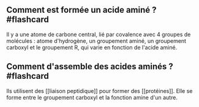 ## Comment est formée un acide aminé ? #flashcard 
Il y a une atome de carbone central, lié par covalence avec 4 groupes de molécules : atome d'hydrogène, un groupement aminé, un groupement carboxyl et le groupement R, qui varie en fonction de l'acide aminé.
<!--ID: 1612718878390-->



## Comment d'assemble des acides aminés ? #flashcard 
Ils utilisent des [[liaison peptidique]] pour former des [[protéines]].
Elle se forme entre le groupement carboxyl et la fonction amine d'un autre.
<!--ID: 1612718878394-->
